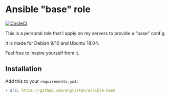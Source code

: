 # Ansible "base" role

[![CircleCI](https://circleci.com/gh/angristan/ansible-base.svg?style=svg)](https://circleci.com/gh/angristan/ansible-base)

This is a personal role that I apply on my servers to provide a "base" config.

It is made for Debian 9/10 and Ubuntu 18.04.

Feel free to inspire yourself from it.

## Installation

Add this to your `requirements.yml`:

```yml
- src: https://github.com/angristan/ansible-base
